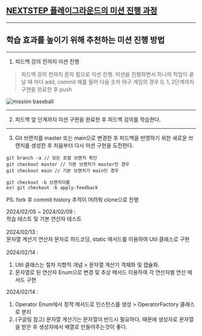 ## [NEXTSTEP 플레이그라운드의 미션 진행 과정](https://github.com/next-step/nextstep-docs/blob/master/playground/README.md)

---
## 학습 효과를 높이기 위해 추천하는 미션 진행 방법

---
1. 피드백 강의 전까지 미션 진행 
> 피드백 강의 전까지 혼자 힘으로 미션 진행. 미션을 진행하면서 하나의 작업이 끝날 때 마다 add, commit
> 예를 들어 다음 숫자 야구 게임의 경우 0, 1, 2단계까지 구현을 완료한 후 push

![mission baseball](https://raw.githubusercontent.com/next-step/nextstep-docs/master/playground/images/mission_baseball.png)

---
2. 피드백 앞 단계까지 미션 구현을 완료한 후 피드백 강의를 학습한다.

---
3. Git 브랜치를 master 또는 main으로 변경한 후 피드백을 반영하기 위한 새로운 브랜치를 생성한 후 처음부터 다시 미션 구현을 도전한다.

```
git branch -a // 모든 로컬 브랜치 확인
git checkout master // 기본 브랜치가 master인 경우
git checkout main // 기본 브랜치가 main인 경우

git checkout -b 브랜치이름
ex) git checkout -b apply-feedback
```

PS. fork 후 commit history 추적이 어려워 clone으로 진행

2024/02/05 ~ 2024/02/09 : </br>
학습 테스트 및 기본 연산자 테스트 </br></br>
2024/02/13 : </br>
문자열 계산기 연산자 문자로 하드코딩, static 메서드를 이용하여 Util 클래스로 구현</br></br>
2024/02/14 : </br>
1. Util 클래스는 절차 지향적 개념 > 문자열 계산기 객체화 및 캡슐화.</br>
2. 문자열로 된 연산자 Enum으로 변경 및 추상 메서드 이용하여 각 연산자별 연산 메서드 구현
   
2024/02/14 : </br>
1. Operator Enum에서 정적 메서드로 인스턴스를 생성 > OperatorFactory 클래스로 분리
2. (구글링 참고) 문자열 계산기는 문자열이 반드시 필요하다. 때문에 생성자로 문자열을 받은 후 생성자에서 배열로 만들어주는것이 좋다.
